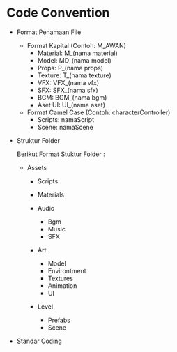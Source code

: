 # Code Convention

- Format Penamaan File
    - Format Kapital (Contoh: M_AWAN)
        - Material: M_(nama material)
        - Model: MD_(nama model)
        - Props: P_(nama props)
        - Texture: T_(nama texture)
        - VFX: VFX_(nama vfx)
        - SFX: SFX_(nama sfx)
        - BGM: BGM_(nama bgm)
        - Aset UI: UI_(nama aset)
    - Format Camel Case (Contoh: characterController)
        - Scripts: namaScript
        - Scene: namaScene
- Struktur Folder
    
    Berikut Format Stuktur Folder :
    
    - Assets
        - Scripts
            
            
        - Materials
        - Audio
            - Bgm
            - Music
            - SFX
        - Art
            - Model
            - Environtment
            - Textures
            - Animation
            - UI
        - Level
            - Prefabs
            - Scene
- Standar Coding
